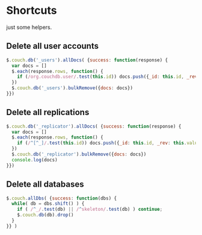 Shortcuts
===========

just some helpers.


Delete all user accounts
--------------------------

```js
$.couch.db('_users').allDocs( {success: function(response) {
  var docs = []
  $.each(response.rows, function() {
    if (/org.couchdb.user/.test(this.id)) docs.push({_id: this.id, _rev: this.value.rev})
  })
  $.couch.db('_users').bulkRemove({docs: docs})
}})
```

Delete all replications
--------------------------

```js
$.couch.db('_replicator').allDocs( {success: function(response) {
  var docs = []
  $.each(response.rows, function() {
    if (/^[^_]/.test(this.id)) docs.push({_id: this.id, _rev: this.value.rev})
  })
  $.couch.db('_replicator').bulkRemove({docs: docs})
  console.log(docs)
}})
```

Delete all databases
----------------------

```js
$.couch.allDbs( {success: function(dbs) {
  while( db = dbs.shift() ) {
    if ( /^_/.test(db) || /^skeleton/.test(db) ) continue;
    $.couch.db(db).drop()
  }
}} )
```